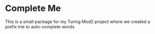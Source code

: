 # Complete Me

This is a small package for my Turing Mod2 project where we created a prefix trie to auto-complete words.